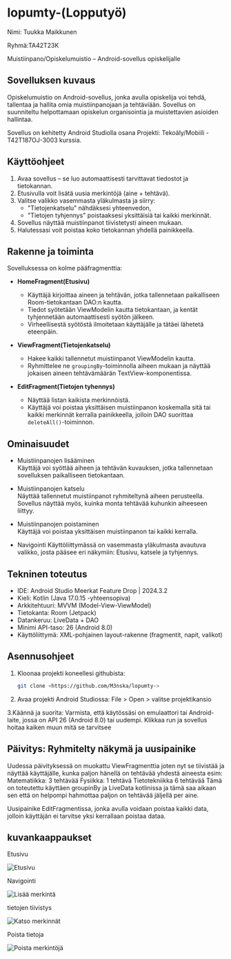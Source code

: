 # lopumty-(Lopputyö)

Nimi: Tuukka Maikkunen

Ryhmä:TA42T23K

Muistiinpano/Opiskelumuistio – Android-sovellus opiskelijalle

## Sovelluksen kuvaus

Opiskelumuistio on Android-sovellus, jonka avulla opiskelija voi tehdä, tallentaa ja hallita omia muistiinpanojaan ja tehtäviään. Sovellus on suunniteltu helpottamaan opiskelun organisointia ja muistettavien asioiden hallintaa.

Sovellus on kehitetty Android Studiolla osana Projekti: Tekoäly/Mobiili - T42T187OJ-3003 kurssia.


## Käyttöohjeet

1. Avaa sovellus – se luo automaattisesti tarvittavat tiedostot ja tietokannan.
2. Etusivulla voit lisätä uusia merkintöjä (aine + tehtävä).
3. Valitse valikko vasemmasta yläkulmasta ja siirry:
   - "Tietojenkatselu" nähdäksesi yhteenvedon,
   - "Tietojen tyhjennys" poistaaksesi yksittäisiä tai kaikki merkinnät.
4. Sovellus näyttää muistiinpanot tiivistetysti aineen mukaan.
5. Halutessasi voit poistaa koko tietokannan yhdellä painikkeella.


## Rakenne ja toiminta

Sovelluksessa on kolme pääfragmenttia:

- **HomeFragment(Etusivu)**  
  - Käyttäjä kirjoittaa aineen ja tehtävän, jotka tallennetaan paikalliseen Room-tietokantaan DAO:n kautta.  
  - Tiedot syötetään ViewModelin kautta tietokantaan, ja kentät tyhjennetään automaattisesti syötön jälkeen.
  - Virheellisestä syötöstä ilmoitetaan käyttäjälle ja tätäei lähetetä eteenpäin.

- **ViewFragment(Tietojenkatselu)**  
  - Hakee kaikki tallennetut muistiinpanot ViewModelin kautta.
  - Ryhmittelee ne `groupingBy`-toiminnolla aiheen mukaan ja näyttää jokaisen aineen tehtävämäärän TextView-komponentissa.

- **EditFragment(Tietojen tyhennys)**  
  - Näyttää listan kaikista merkinnöistä.
  - Käyttäjä voi poistaa yksittäisen muistiinpanon koskemalla sitä tai kaikki merkinnät kerralla painikkeella, jolloin DAO suorittaa `deleteAll()`-toiminnon.

## Ominaisuudet

-  Muistiinpanojen lisääminen  
  Käyttäjä voi syöttää aiheen ja tehtävän kuvauksen, jotka tallennetaan sovelluksen paikalliseen tietokantaan.

-  Muistiinpanojen katselu  
  Näyttää tallennetut muistiinpanot ryhmiteltynä aiheen perusteella. Sovellus näyttää myös, kuinka monta tehtävää kuhunkin aiheeseen liittyy.

-  Muistiinpanojen poistaminen  
  Käyttäjä voi poistaa yksittäisen muistiinpanon tai kaikki kerralla.

-  Navigointi
  Käyttöliittymässä on vasemmasta yläkulmasta avautuva valikko, josta pääsee eri näkymiin: Etusivu, katsele ja tyhjennys.

## Tekninen toteutus

- IDE: Android Studio Meerkat Feature Drop | 2024.3.2  
- Kieli: Kotlin (Java 17.0.15 -yhteensopiva) 
- Arkkitehtuuri: MVVM (Model-View-ViewModel)  
- Tietokanta: Room (Jetpack)  
- Datankeruu: LiveData + DAO  
- Minimi API-taso: 26 (Android 8.0)
- Käyttöliittymä: XML-pohjainen layout-rakenne (fragmentit, napit, valikot)

## Asennusohjeet

1. Kloonaa projekti koneellesi githubista:
    ```bash
   git clone <https://github.com/M3nska/lopumty->

2. Avaa projekti Android Studiossa:
File > Open > valitse projektikansio

3.Käännä ja suorita:
Varmista, että käytössäsi on emulaattori tai Android-laite, jossa on API 26 (Android 8.0) tai uudempi.
Klikkaa run ja sovellus hoitaa kaiken muun mitä se tarvitsee

## Päivitys: Ryhmitelty näkymä ja uusipainike
Uudessa päivityksessä on muokattu ViewFragmenttia joten nyt se tiivistää ja näyttää käyttäjälle, kunka paljon hänellä on
tehtävää yhdestä aineesta esim:
Matematiikka: 3 tehtävää
Fysiikka: 1 tehtävä
Tietotekniikka 6 tehtävää
Tämä on toteutettu käyttäen groupinBy ja LiveData kotlinissa ja tämä saa aikaan sen että on helpompi hahmottaa
paljon on tehtävää jäljellä per aine.

Uusipainike EditFragmentissa, jonka avulla voidaan poistaa kaikki data, jolloin käyttäjän ei tarvitse yksi kerrallaan poistaa dataa.




## kuvankaappaukset

Etusivu

![Etusivu](img/1.jpg)

Navigointi

![Lisää merkintä](img/2.jpg)

tietojen tiivistys

![Katso merkinnät](img/3.jpg)

Poista tietoja

![Poista merkintöjä](img/4.jpg)
